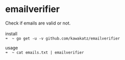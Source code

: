 # emailverifier
Check if emails are valid or not.<br><br>
install<br>
```➜  ~ go get -u -v github.com/kawakatz/emailverifier```

usage<br>
```➜  ~ cat emails.txt | emailverifier```
